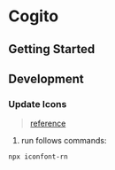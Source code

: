 # Cogito

## Getting Started

## Development

### Update Icons

> [reference](https://www.npmjs.com/package/react-native-iconfont-cli)

1. run follows commands:

```sh
npx iconfont-rn
```
